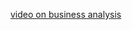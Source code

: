 [video on business analysis](https://drive.google.com/file/d/1wRUtKqDlqCi-pDv4NsCoxPrcbEGXfs3S/view?usp=sharing)